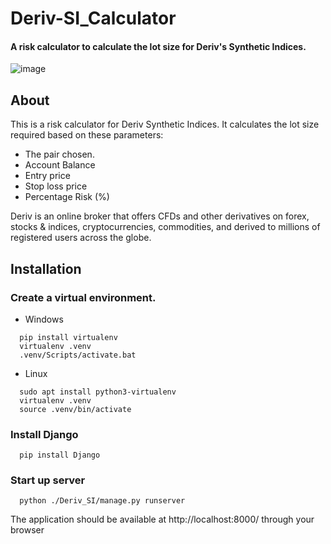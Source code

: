 # Deriv-SI_Calculator
#### A risk calculator to calculate the lot size for Deriv's Synthetic Indices.

![image](https://github.com/LionelMv/Deriv-SI_Calculator/assets/102690076/51cf7c51-5b1c-436d-8d8b-94391ff0260f)


## About
This is a risk calculator for Deriv Synthetic Indices. It calculates the lot size required based on these parameters:
* The pair chosen.
* Account Balance
* Entry price
* Stop loss price
* Percentage Risk (%)

Deriv is an online broker that offers CFDs and other derivatives on forex, stocks & indices, cryptocurrencies, commodities, and derived to millions of registered users across the globe.

## Installation
### Create a virtual environment.
* Windows
```
  pip install virtualenv
  virtualenv .venv
  .venv/Scripts/activate.bat
````
* Linux
```
  sudo apt install python3-virtualenv
  virtualenv .venv
  source .venv/bin/activate
```
### Install Django
```
  pip install Django
```
### Start up server
```
  python ./Deriv_SI/manage.py runserver
```
The application should be available at http://localhost:8000/ through your browser
